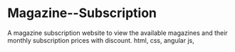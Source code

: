 # Magazine--Subscription
A magazine subscription website to view the available magazines and their monthly subscription prices with discount.
html, css, angular js, 
